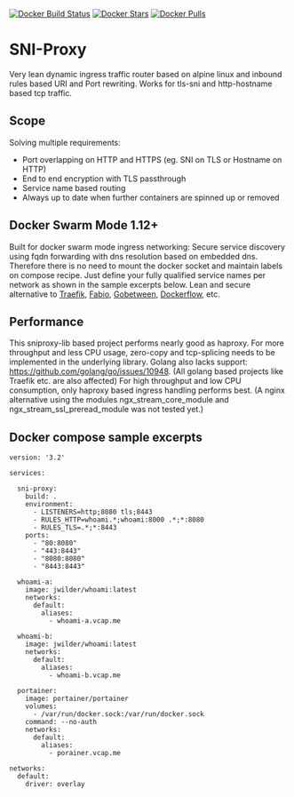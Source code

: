 [![Docker Build Status](https://img.shields.io/docker/build/flavioaiello/sni-proxy.svg?style=for-the-badge)](https://hub.docker.com/r/flavioaiello/sni-proxy/)
[![Docker Stars](https://img.shields.io/docker/stars/flavioaiello/sni-proxy.svg?style=for-the-badge)](https://hub.docker.com/r/flavioaiello/sni-proxy/)
[![Docker Pulls](https://img.shields.io/docker/pulls/flavioaiello/sni-proxy.svg?style=for-the-badge)](https://hub.docker.com/r/flavioaiello/sni-proxy/)

# SNI-Proxy
Very lean dynamic ingress traffic router based on alpine linux and inbound rules based URI and Port rewriting. Works for tls-sni and http-hostname based tcp traffic.

## Scope
Solving multiple requirements:
- Port overlapping on HTTP and HTTPS (eg. SNI on TLS or Hostname on HTTP)
- End to end encryption with TLS passthrough
- Service name based routing
- Always up to date when further containers are spinned up or removed

## Docker Swarm Mode 1.12+
Built for docker swarm mode ingress networking: Secure service discovery using fqdn forwarding with dns resolution based on  embedded dns. Therefore there is no need to mount the docker socket and maintain labels on compose recipe. Just define your fully qualified service names per network as shown in the sample excerpts below. Lean and secure alternative to [Traefik](http://traefik.io), [Fabio](https://github.com/fabiolb/fabio), [Gobetween](http://gobetween.io/), [Dockerflow](http://proxy.dockerflow.com/), etc.

## Performance
This sniproxy-lib based project performs nearly good as haproxy. For more throughput and less CPU usage, zero-copy and tcp-splicing needs to be implemented in the underlying library. Golang also lacks support: https://github.com/golang/go/issues/10948. (All golang based projects like Traefik etc. are also affected) For high throughput and low CPU consumption, only haproxy based ingress handling performs best. (A nginx alternative using the modules ngx_stream_core_module and ngx_stream_ssl_preread_module was not tested yet.)

## Docker compose sample excerpts
```
version: '3.2'

services:

  sni-proxy:
    build: .
    environment:
      - LISTENERS=http;8080 tls;8443
      - RULES_HTTP=whoami.*;whoami:8000 .*;*:8080
      - RULES_TLS=.*;*:8443
    ports:
      - "80:8080"
      - "443:8443"
      - "8080:8080"
      - "8443:8443"

  whoami-a:
    image: jwilder/whoami:latest
    networks:
      default:
        aliases:
          - whoami-a.vcap.me  

  whoami-b:
    image: jwilder/whoami:latest
    networks:
      default:
        aliases:
          - whoami-b.vcap.me  

  portainer:
    image: portainer/portainer
    volumes:
      - /var/run/docker.sock:/var/run/docker.sock
    command: --no-auth
    networks:
      default:
        aliases:
          - porainer.vcap.me

networks:
  default:
    driver: overlay
```

